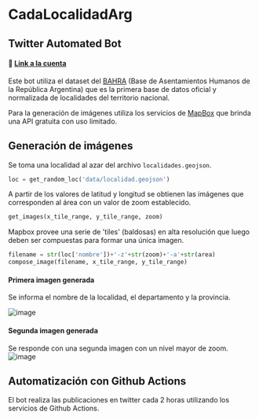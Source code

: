 # CadaLocalidadArg

## Twitter Automated Bot

#### 🔗 [Link a la cuenta](https://mobile.twitter.com/CadaLocalidad)

Este bot utiliza el dataset del [BAHRA](http://www.bahra.gob.ar/) (Base de Asentamientos Humanos de la República Argentina) que es la primera base de datos oficial y normalizada de localidades del territorio nacional. 

Para la generación de imágenes utiliza los servicios de [MapBox](https://www.mapbox.com/) que brinda una API gratuita con uso limitado.

## Generación de imágenes

Se toma una localidad al azar del archivo `localidades.geojson`. 

```python
loc = get_random_loc('data/localidad.geojson')
```
A partir de los valores de latitud y longitud se obtienen las imágenes que corresponden al área con un valor de zoom establecido. 
```python
get_images(x_tile_range, y_tile_range, zoom)
```

Mapbox provee una serie de 'tiles' (baldosas) en alta resolución que luego deben ser compuestas para formar una única imagen.
```python
filename = str(loc['nombre'])+'-z'+str(zoom)+'-a'+str(area)
compose_image(filename, x_tile_range, y_tile_range)
```

#### Primera imagen generada

Se informa el nombre de la localidad, el departamento y la provincia.

![image](https://user-images.githubusercontent.com/76565736/207739274-55f9c3f5-6130-4481-ab8c-db8990de5d9a.png)

#### Segunda imagen generada
Se responde con una segunda imagen con un nivel mayor de zoom.
![image](https://user-images.githubusercontent.com/76565736/207739350-a149bdde-78e5-49b7-b1d2-21c107e10e06.png)

## Automatización con Github Actions

El bot realiza las publicaciones en twitter cada 2 horas utilizando los servicios de Github Actions.



